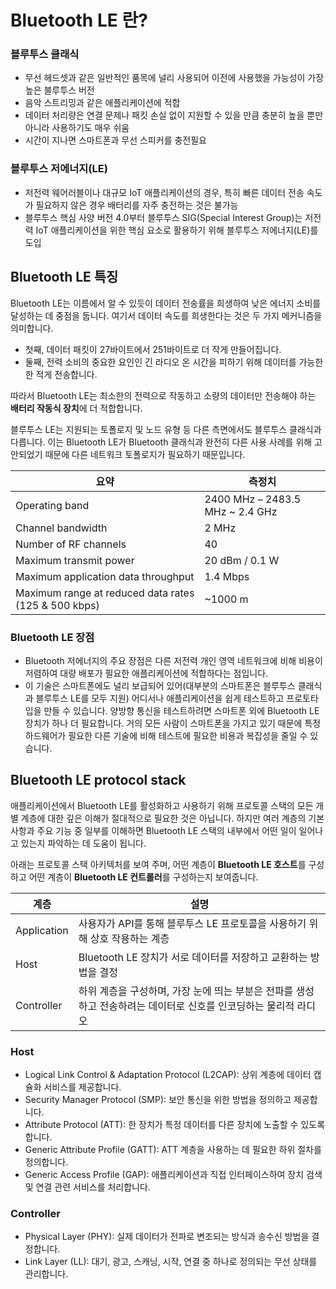 # Bluetooth LE 란?

### 블루투스 클래식
- 무선 헤드셋과 같은 일반적인 품목에 널리 사용되어 이전에 사용했을 가능성이 가장 높은 블루투스 버전
- 음악 스트리밍과 같은 애플리케이션에 적합
- 데이터 처리량은 연결 문제나 패킷 손실 없이 지원할 수 있을 만큼 충분히 높을 뿐만 아니라 사용하기도 매우 쉬움
- 시간이 지나면 스마트폰과 무선 스피커를 충전필요

### 블루투스 저에너지(LE)
- 저전력 웨어러블이나 대규모 IoT 애플리케이션의 경우, 특히 빠른 데이터 전송 속도가 필요하지 않은 경우 배터리를 자주 충전하는 것은 불가능
- 블루투스 핵심 사양 버전 4.0부터 블루투스 SIG(Special Interest Group)는 저전력 IoT 애플리케이션을 위한 핵심 요소로 활용하기 위해 블루투스 저에너지(LE)를 도입

## Bluetooth LE 특징
Bluetooth LE는 이름에서 알 수 있듯이 데이터 전송률을 희생하여 낮은 에너지 소비를 달성하는 데 중점을 둡니다. 
여기서 데이터 속도를 희생한다는 것은 두 가지 메커니즘을 의미합니다. 

- 첫째, 데이터 패킷이 27바이트에서 251바이트로 더 작게 만들어집니다. 
- 둘째, 전력 소비의 중요한 요인인 긴 라디오 온 시간을 피하기 위해 데이터를 가능한 한 적게 전송합니다. 

따라서 Bluetooth LE는 최소한의 전력으로 작동하고 소량의 데이터만 전송해야 하는 **배터리 작동식 장치**에 더 적합합니다.

블루투스 LE는 지원되는 토폴로지 및 노드 유형 등 다른 측면에서도 블루투스 클래식과 다릅니다. 이는 Bluetooth LE가 Bluetooth 클래식과 완전히 다른 사용 사례를 위해 고안되었기 때문에 다른 네트워크 토폴로지가 필요하기 때문입니다.

요약 | 측정치
--- | ---
Operating band | 2400 MHz – 2483.5 MHz ~ 2.4 GHz
Channel bandwidth	| 2 MHz
Number of RF channels	| 40
Maximum transmit power	| 20 dBm / 0.1 W
Maximum application data throughput	| 1.4 Mbps
Maximum range at reduced data rates (125 & 500 kbps) | ~1000 m

### Bluetooth LE 장점
- Bluetooth 저에너지의 주요 장점은 다른 저전력 개인 영역 네트워크에 비해 비용이 저렴하여 대량 배포가 필요한 애플리케이션에 적합하다는 점입니다.
- 이 기술은 스마트폰에도 널리 보급되어 있어(대부분의 스마트폰은 블루투스 클래식과 블루투스 LE를 모두 지원) 어디서나 애플리케이션을 쉽게 테스트하고 프로토타입을 만들 수 있습니다. 양방향 통신을 테스트하려면 스마트폰 외에 Bluetooth LE 장치가 하나 더 필요합니다. 거의 모든 사람이 스마트폰을 가지고 있기 때문에 특정 하드웨어가 필요한 다른 기술에 비해 테스트에 필요한 비용과 복잡성을 줄일 수 있습니다.

## Bluetooth LE protocol stack
애플리케이션에서 Bluetooth LE를 활성화하고 사용하기 위해 프로토콜 스택의 모든 개별 계층에 대한 깊은 이해가 절대적으로 필요한 것은 아닙니다. 하지만 여러 계층의 기본 사항과 주요 기능 중 일부를 이해하면 Bluetooth LE 스택의 내부에서 어떤 일이 일어나고 있는지 파악하는 데 도움이 됩니다. 

아래는 프로토콜 스택 아키텍처를 보여 주며, 어떤 계층이 **Bluetooth LE 호스트**를 구성하고 어떤 계층이 **Bluetooth LE 컨트롤러**를 구성하는지 보여줍니다.


계층 | 설명
--- | ---
Application | 사용자가 API를 통해 블루투스 LE 프로토콜을 사용하기 위해 상호 작용하는 계층
Host | Bluetooth LE 장치가 서로 데이터를 저장하고 교환하는 방법을 결정
Controller | 하위 계층을 구성하며, 가장 눈에 띄는 부분은 전파를 생성하고 전송하려는 데이터로 신호를 인코딩하는 물리적 라디오

### Host
- Logical Link Control & Adaptation Protocol (L2CAP): 상위 계층에 데이터 캡슐화 서비스를 제공합니다.
- Security Manager Protocol (SMP): 보안 통신을 위한 방법을 정의하고 제공합니다.
- Attribute Protocol (ATT): 한 장치가 특정 데이터를 다른 장치에 노출할 수 있도록 합니다.
- Generic Attribute Profile (GATT): ATT 계층을 사용하는 데 필요한 하위 절차를 정의합니다.
- Generic Access Profile (GAP): 애플리케이션과 직접 인터페이스하여 장치 검색 및 연결 관련 서비스를 처리합니다.

### Controller
- Physical Layer (PHY): 실제 데이터가 전파로 변조되는 방식과 송수신 방법을 결정합니다.
- Link Layer (LL): 대기, 광고, 스캐닝, 시작, 연결 중 하나로 정의되는 무선 상태를 관리합니다.